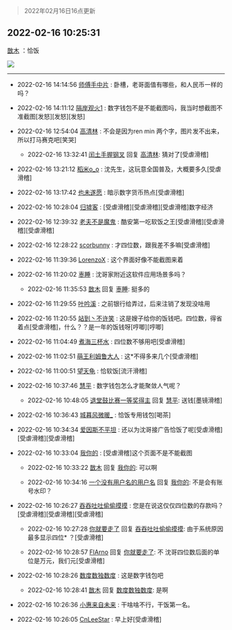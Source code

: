 > 2022年02月16日16点更新
<link rel="stylesheet" href="https://cdn.jsdelivr.net/gh/taotie6/sampleJSON@main/css/photo_show.css">
<meta name="referrer" content="no-referrer" />


 ## 2022-02-16 10:25:31 

 [㪚木](https://www.coolapk.com/feed/33587738?shareKey=ZDM3MDliYWZhMzA3NjIwYzYwYmU~) ：恰饭 

<div class="album">
<img class="img-item" src="https://image.coolapk.com/feed/2022/0216/10/1081091_116bda85_8330_3399_133@825x1815.jpeg" />
</div>

 ------- 

- 2022-02-16 14:14:56 [师傅手中片](uid=1467971) : 卧槽，老哥面值有哪些，和人民币一样的吗？ 

- 2022-02-16 14:11:12 [隔岸观火1](uid=1428246) : 数字钱包不是不能截图吗，我当时想截图不准截图[发怒][发怒][发怒] 

- 2022-02-16 12:54:04 [高清林](uid=8114305) : 不会是因为ren min 两个字，图片发不出来，所以打马赛克吧[笑哭] 

    - 2022-02-16 13:32:41 [闰土手握钢叉](uid=3177928) 回复 [高清林](uid=8114305): 猜对了[受虐滑稽] 

- 2022-02-16 13:21:12 [稻米o_o](uid=1827990) : 沈先生，这玩意全国普及，大概要多久[受虐滑稽] 

- 2022-02-16 13:17:42 [也未遂愿](uid=3056500) : 暗示数字货币热点[受虐滑稽] 

- 2022-02-16 10:28:04 [归墟客](uid=3287587) : [受虐滑稽][受虐滑稽][受虐滑稽]数字经济 

- 2022-02-16 12:39:32 [老夫不是魔鬼](uid=872069) : 酷安第一吃软饭之王[受虐滑稽][受虐滑稽][受虐滑稽] 

- 2022-02-16 12:28:22 [scorbunny](uid=2629510) : 才四位数，跟我差不多嘛[受虐滑稽] 

- 2022-02-16 11:39:36 [LorenzoX](uid=645650) : 这个界面好像不能截图来着 

- 2022-02-16 11:20:02 [栆睡](uid=2246713) : 沈哥家附近这软件应用场景多吗？ 

    - 2022-02-16 11:35:53 [㪚木](uid=1081091) 回复 [栆睡](uid=2246713): 挺多的 

- 2022-02-16 11:29:55 [叶吟溪](uid=426664) : 之前银行给弄过，后来注销了发现没啥用 

- 2022-02-16 11:20:55 [站到丶不许笑](uid=1165627) : 这是嫂子给你的饭钱吧。四位数，得省着点[受虐滑稽]，什么？？是一年的饭钱呀[哼唧][哼唧] 

- 2022-02-16 11:04:49 [煮海三杯水](uid=695018) : 四位数不够用吧[受虐滑稽] 

- 2022-02-16 11:02:51 [萌王利姆鲁大人](uid=4048495) : 这*不得多来几个[受虐滑稽] 

- 2022-02-16 11:00:51 [望天龟](uid=1618563) : 恰软饭[流汗滑稽] 

- 2022-02-16 10:37:46 [慧平](uid=1466942) : 数字钱包怎么才能聚敛人气呢？ 

    - 2022-02-16 10:48:05 [退堂鼓比赛一等奖得主](uid=2689677) 回复 [慧平](uid=1466942): 送钱[墨镜滑稽] 

- 2022-02-16 10:36:43 [城暮风微暖_](uid=4146611) : 恰饭专用钱包[喝茶] 

- 2022-02-16 10:34:34 [爱因斯不平坦](uid=834251) : 还以为沈哥接广告恰饭了呢[受虐滑稽][受虐滑稽][受虐滑稽] 

- 2022-02-16 10:33:04 [我你的](uid=3530668) : [受虐滑稽]这个页面不是不能截图 

    - 2022-02-16 10:33:22 [㪚木](uid=1081091) 回复 [我你的](uid=3530668): 可以啊 

    - 2022-02-16 10:34:16 [一个没有用户名的用户名](uid=1314924) 回复 [我你的](uid=3530668): 不是会有账号水印？ 

- 2022-02-16 10:26:27 [吞吞吐吐偷偷摸摸](uid=4177414) : 您是在说这仅仅四位数的存款吗？[受虐滑稽][受虐滑稽][受虐滑稽] 

    - 2022-02-16 10:27:28 [你就要走了](uid=3251026) 回复 [吞吞吐吐偷偷摸摸](uid=4177414): 由于系统原因 最多显示四位* ？[受虐滑稽] 

    - 2022-02-16 10:28:57 [FlArno](uid=1635698) 回复 [你就要走了](uid=3251026): 不 沈哥四位数后面的单位是万元，我们元[受虐滑稽] 

- 2022-02-16 10:28:26 [数度数独数度](uid=1649918) : 这是数字钱包吧 

    - 2022-02-16 10:28:41 [㪚木](uid=1081091) 回复 [数度数独数度](uid=1649918): 是啊 

- 2022-02-16 10:26:36 [小惠来自未来](uid=847097) : 干啥啥不行，干饭第一名。 

- 2022-02-16 10:26:05 [CnLeeStar](uid=2416169) : 早上好[受虐滑稽] 

